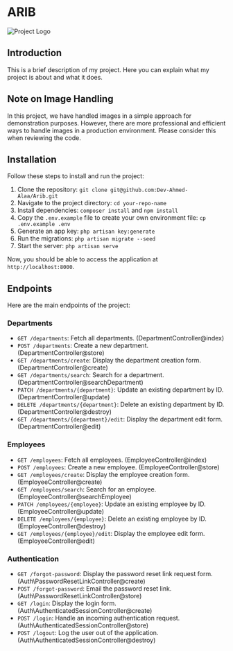 # ARIB

![Project Logo](https://arib.com.sa/media/m5sprxaa/group-19003.png)

## Introduction

This is a brief description of my project. Here you can explain what my project is about and what it does.

## Note on Image Handling

In this project, we have handled images in a simple approach for demonstration purposes. However, there are more professional and efficient ways to handle images in a production environment. Please consider this when reviewing the code.

## Installation

Follow these steps to install and run the project:

1. Clone the repository: `git clone git@github.com:Dev-Ahmed-Alaa/Arib.git`
2. Navigate to the project directory: `cd your-repo-name`
3. Install dependencies: `composer install` and `npm install`
4. Copy the `.env.example` file to create your own environment file: `cp .env.example .env`
5. Generate an app key: `php artisan key:generate`
6. Run the migrations: `php artisan migrate --seed`
7. Start the server: `php artisan serve`

Now, you should be able to access the application at `http://localhost:8000`.

## Endpoints

Here are the main endpoints of the project:

### Departments

- `GET /departments`: Fetch all departments. (DepartmentController@index)
- `POST /departments`: Create a new department. (DepartmentController@store)
- `GET /departments/create`: Display the department creation form. (DepartmentController@create)
- `GET /departments/search`: Search for a department. (DepartmentController@searchDepartment)
- `PATCH /departments/{department}`: Update an existing department by ID. (DepartmentController@update)
- `DELETE /departments/{department}`: Delete an existing department by ID. (DepartmentController@destroy)
- `GET /departments/{department}/edit`: Display the department edit form. (DepartmentController@edit)

### Employees

- `GET /employees`: Fetch all employees. (EmployeeController@index)
- `POST /employees`: Create a new employee. (EmployeeController@store)
- `GET /employees/create`: Display the employee creation form. (EmployeeController@create)
- `GET /employees/search`: Search for an employee. (EmployeeController@searchEmployee)
- `PATCH /employees/{employee}`: Update an existing employee by ID. (EmployeeController@update)
- `DELETE /employees/{employee}`: Delete an existing employee by ID. (EmployeeController@destroy)
- `GET /employees/{employee}/edit`: Display the employee edit form. (EmployeeController@edit)

### Authentication

- `GET /forgot-password`: Display the password reset link request form. (Auth\PasswordResetLinkController@create)
- `POST /forgot-password`: Email the password reset link. (Auth\PasswordResetLinkController@store)
- `GET /login`: Display the login form. (Auth\AuthenticatedSessionController@create)
- `POST /login`: Handle an incoming authentication request. (Auth\AuthenticatedSessionController@store)
- `POST /logout`: Log the user out of the application. (Auth\AuthenticatedSessionController@destroy)

